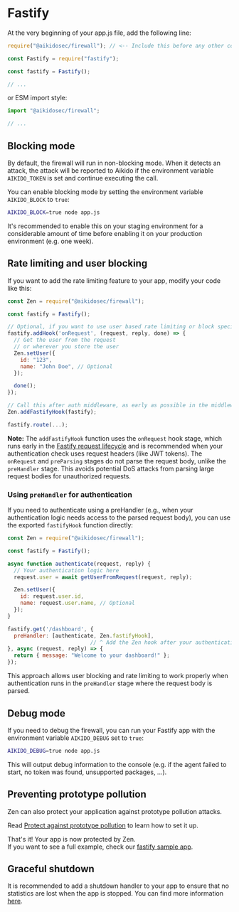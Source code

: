 # Fastify

At the very beginning of your app.js file, add the following line:

```js
require("@aikidosec/firewall"); // <-- Include this before any other code or imports

const Fastify = require("fastify");

const fastify = Fastify();

// ...
```

or ESM import style:

```js
import "@aikidosec/firewall";

// ...
```

## Blocking mode

By default, the firewall will run in non-blocking mode. When it detects an attack, the attack will be reported to Aikido if the environment variable `AIKIDO_TOKEN` is set and continue executing the call.

You can enable blocking mode by setting the environment variable `AIKIDO_BLOCK` to `true`:

```sh
AIKIDO_BLOCK=true node app.js
```

It's recommended to enable this on your staging environment for a considerable amount of time before enabling it on your production environment (e.g. one week).

## Rate limiting and user blocking

If you want to add the rate limiting feature to your app, modify your code like this:

```js
const Zen = require("@aikidosec/firewall");

const fastify = Fastify();

// Optional, if you want to use user based rate limiting or block specific users
fastify.addHook('onRequest', (request, reply, done) => {
  // Get the user from the request
  // or wherever you store the user
  Zen.setUser({
    id: "123",
    name: "John Doe", // Optional
  });

  done();
});

// Call this after auth middleware, as early as possible in the middleware stack
Zen.addFastifyHook(fastify);

fastify.route(...);
```

**Note:** The `addFastifyHook` function uses the `onRequest` hook stage, which runs early in the [Fastify request lifecycle](https://fastify.dev/docs/latest/Reference/Lifecycle/) and is recommended when your authentication check uses request headers (like JWT tokens). The `onRequest` and `preParsing` stages do not parse the request body, unlike the `preHandler` stage. This avoids potential DoS attacks from parsing large request bodies for unauthorized requests.

### Using `preHandler` for authentication

If you need to authenticate using a preHandler (e.g., when your authentication logic needs access to the parsed request body), you can use the exported `fastifyHook` function directly:

```js
const Zen = require("@aikidosec/firewall");

const fastify = Fastify();

async function authenticate(request, reply) {
  // Your authentication logic here
  request.user = await getUserFromRequest(request, reply);

  Zen.setUser({
    id: request.user.id,
    name: request.user.name, // Optional
  });
}

fastify.get('/dashboard', {
  preHandler: [authenticate, Zen.fastifyHook],
                          // ^ Add the Zen hook after your authentication logic
}, async (request, reply) => {
  return { message: "Welcome to your dashboard!" };
});
```

This approach allows user blocking and rate limiting to work properly when authentication runs in the `preHandler` stage where the request body is parsed.

## Debug mode

If you need to debug the firewall, you can run your Fastify app with the environment variable `AIKIDO_DEBUG` set to `true`:

```sh
AIKIDO_DEBUG=true node app.js
```

This will output debug information to the console (e.g. if the agent failed to start, no token was found, unsupported packages, ...).

## Preventing prototype pollution

Zen can also protect your application against prototype pollution attacks.

Read [Protect against prototype pollution](./prototype-pollution.md) to learn how to set it up.

That's it! Your app is now protected by Zen.  
If you want to see a full example, check our [fastify sample app](../sample-apps/fastify-mysql2).

## Graceful shutdown

It is recommended to add a shutdown handler to your app to ensure that no statistics are lost when the app is stopped. You can find more information [here](./graceful-shutdown.md).
